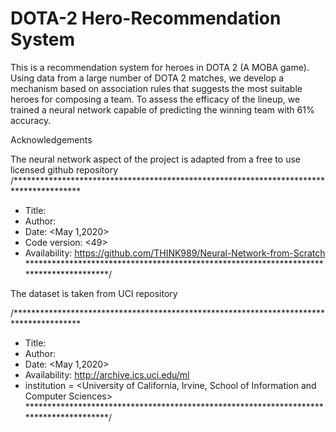 # DOTA-2 Hero-Recommendation System

This is a recommendation system for heroes in DOTA 2 (A MOBA game). Using data from a large number of DOTA 2 matches, we develop a mechanism based on association rules that suggests the most suitable heroes for composing a team. To assess the efficacy of the lineup, we trained a neural network capable of predicting the winning team with 61% accuracy.

Acknowledgements

The neural network aspect of the project is adapted from a free to use licensed github repository 
/***************************************************************************************
*    Title: <Neural-Network-from-Scratch>
*    Author: <THINK989>
*    Date: <May 1,2020>
*    Code version: <49>
*    Availability: <https://github.com/THINK989/Neural-Network-from-Scratch>
***************************************************************************************/

The dataset is taken from UCI repository 

/***************************************************************************************
*    Title: <UCIMachine Learning Repository>
*    Author: <THINK989>
*    Date: <May 1,2020>
*    Availability: <http://archive.ics.uci.edu/ml>
*    institution = <University of California, Irvine, School of Information and Computer Sciences>
***************************************************************************************/
